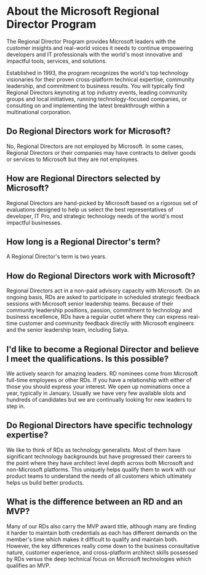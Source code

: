# About the Microsoft Regional Director Program

The Regional Director Program provides Microsoft leaders with the customer insights and real-world voices it needs to continue empowering developers and IT professionals with the world's most innovative and impactful tools, services, and solutions.

Established in 1993, the program recognizes the world's top technology visionaries for their proven cross-platform technical expertise, community leadership, and commitment to business results. You will typically find Regional Directors keynoting at top industry events, leading community groups and local initiatives, running technology-focused companies, or consulting on and implementing the latest breakthrough within a multinational corporation.


## Do Regional Directors work for Microsoft?
No, Regional Directors are not employed by Microsoft. In some cases, Regional Directors or their companies 
may have contracts to deliver goods or services to Microsoft but they are not employees.

## How are Regional Directors selected by Microsoft?
Regional Directors are hand-picked by Microsoft based on a rigorous set of evaluations designed to help us 
select the best representatives of developer, IT Pro, and strategic technology needs of the world's most impactful businesses.

## How long is a Regional Director's term?
A Regional Director's term is two years.

## How do Regional Directors work with Microsoft?
Regional Directors act in a non-paid advisory capacity with Microsoft. On an ongoing basis, RDs are asked to participate in 
scheduled strategic feedback sessions with Microsoft senior leadership teams. Because of their community leadership positions, 
passion, commitment to technology and business excellence, RDs have a regular outlet where they can express real-time customer 
and community feedback directly with Microsoft engineers and the senior leadership team, including Satya.

## I'd like to become a Regional Director and believe I meet the qualifications. Is this possible?
We actively search for amazing leaders. RD nominees come from Microsoft full-time employees or other RDs. If you 
have a relationship with either of those you should express your interest. We open up nominations once a year, typically in 
January. Usually we have very few available slots and hundreds of candidates but we are continually looking for new leaders to step in.

## Do Regional Directors have specific technology expertise?
We like to think of RDs as technology generalists. Most of them have significant technology backgrounds but have progressed their 
careers to the point where they have architect level depth across both Microsoft and non-Microsoft platforms. This uniquely helps 
qualify them to work with our product teams to understand the needs of all customers which ultimately helps us build better products.

## What is the difference between an RD and an MVP?
Many of our RDs also carry the MVP award title, although many are finding it harder to maintain both credentials as each has 
different demands on the member's time which makes it difficult to qualify and maintain both. However, the key differences really come 
down to the business consultative nature, customer experience, and cross-platform architect skills possessed by RDs versus the deep 
technical focus on Microsoft technologies which qualifies an MVP.
